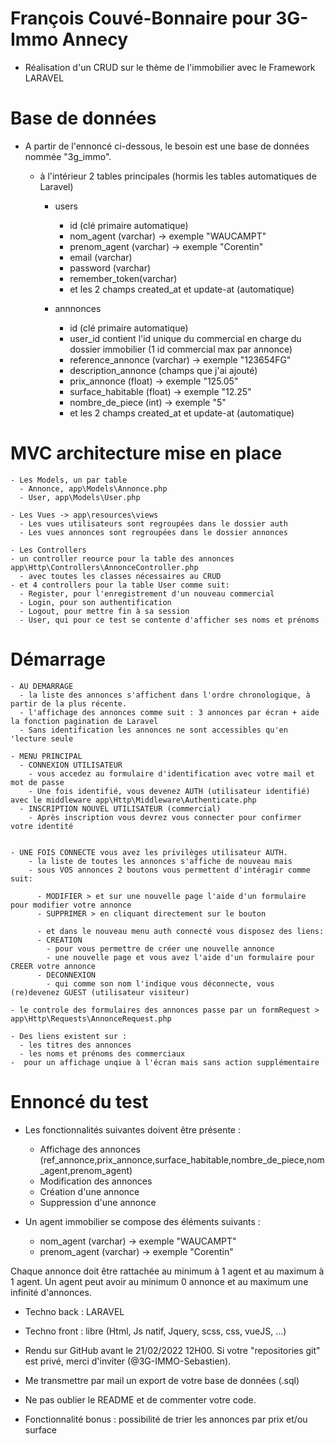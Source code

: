 # François Couvé-Bonnaire pour 3G-Immo Annecy
- Réalisation d'un CRUD sur le thème de l'immobilier avec le Framework LARAVEL

# Base de données

- A partir de l'ennoncé ci-dessous, le besoin est une base de données nommée "3g_immo".
  - à l'intérieur 2 tables principales (hormis les tables automatiques de Laravel)
    
    -  users 
       - id (clé primaire automatique) 
       - nom_agent (varchar) -> exemple "WAUCAMPT"
       - prenom_agent (varchar) -> exemple "Corentin"
       - email (varchar) 
       - password (varchar)
       - remember_token(varchar) 
       - et les 2 champs created_at et update-at (automatique)

    -  annnonces
       - id (clé primaire automatique) 
       - user_id contient l'id unique du commercial en charge du dossier immobilier (1 id commercial max par annonce)
       - reference_annonce (varchar) -> exemple "123654FG"
       - description_annonce (champs que j'ai ajouté)
       - prix_annonce (float) -> exemple "125.05"
       - surface_habitable (float) -> exemple "12.25"
       - nombre_de_piece (int) -> exemple "5"
       - et les 2 champs created_at et update-at (automatique)
       

# MVC architecture mise en place

    - Les Models, un par table
      - Annonce, app\Models\Annonce.php
      - User, app\Models\User.php
  
    - Les Vues -> app\resources\views
      - Les vues utilisateurs sont regroupées dans le dossier auth
      - Les vues annonces sont regroupées dans le dossier annonces

    - Les Controllers
    - un controller reource pour la table des annonces app\Http\Controllers\AnnonceController.php
      - avec toutes les classes nécessaires au CRUD
    - et 4 controllers pour la table User comme suit:
      - Register, pour l'enregistrement d'un nouveau commercial
      - Login, pour son authentification
      - Logout, pour mettre fin à sa session
      - User, qui pour ce test se contente d'afficher ses noms et prénoms

# Démarrage
    - AU DEMARRAGE
      - la liste des annonces s'affichent dans l'ordre chronologique, à partir de la plus récente.
      - l'affichage des annonces comme suit : 3 annonces par écran + aide la fonction pagination de Laravel
      - Sans identification les annonces ne sont accessibles qu'en 'lecture seule
    
    - MENU PRINCIPAL
      - CONNEXION UTILISATEUR
        - vous accedez au formulaire d'identification avec votre mail et mot de passe
        - Une fois identifié, vous devenez AUTH (utilisateur identifié) avec le middleware app\Http\Middleware\Authenticate.php
      - INSCRIPTION NOUVEL UTILISATEUR (commercial)
        - Après inscription vous devrez vous connecter pour confirmer votre identité

  
    - UNE FOIS CONNECTE vous avez les privilèges utilisateur AUTH. 
        - la liste de toutes les annonces s'affiche de nouveau mais 
        - sous VOS annonces 2 boutons vous permettent d'intéragir comme suit:
          
          - MODIFIER > et sur une nouvelle page l'aide d'un formulaire pour modifier votre annonce
          - SUPPRIMER > en cliquant directement sur le bouton

          - et dans le nouveau menu auth connecté vous disposez des liens:
          - CREATION
            - pour vous permettre de créer une nouvelle annonce 
            - une nouvelle page et vous avez l'aide d'un formulaire pour CREER votre annonce
          - DECONNEXION
            - qui comme son nom l'indique vous déconnecte, vous (re)devenez GUEST (utilisateur visiteur)
    
    - le controle des formulaires des annonces passe par un formRequest > app\Http\Requests\AnnonceRequest.php

    - Des liens existent sur :
      - les titres des annonces
      - les noms et prénoms des commerciaux 
    -  pour un affichage unqiue à l'écran mais sans action supplémentaire


# Ennoncé du test

- Les fonctionnalités suivantes doivent être présente :
     - Affichage des annonces (ref_annonce,prix_annonce,surface_habitable,nombre_de_piece,nom_agent,prenom_agent)
     - Modification des annonces
     - Création d'une annonce
     - Suppression d'une annonce


- Un agent immobilier se compose des éléments suivants :
    - nom_agent (varchar) -> exemple "WAUCAMPT"
    - prenom_agent (varchar) -> exemple "Corentin"


Chaque annonce doit être rattachée au minimum à 1 agent et au maximum à 1 agent.
Un agent peut avoir au minimum 0 annonce et au maximum une infinité d'annonces.

- Techno back : LARAVEL
- Techno front : libre (Html, Js natif, Jquery, scss, css, vueJS, ...)

- Rendu sur GitHub avant le 21/02/2022 12H00. Si votre "repositories git" est privé, merci d'inviter (@3G-IMMO-Sebastien).

- Me transmettre par mail un export de votre base de données (.sql)

- Ne pas oublier le README et de commenter votre code.

- Fonctionnalité bonus : possibilité de trier les annonces par prix et/ou surface